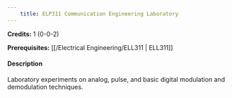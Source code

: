 ```yaml
---
    title: ELP311 Communication Engineering Laboratory
---
```

**Credits:** 1 (0-0-2)



**Prerequisites:** [[/Electrical Engineering/ELL311 | ELL311]]

#### Description 
Laboratory experiments on analog, pulse, and basic digital modulation and demodulation techniques.